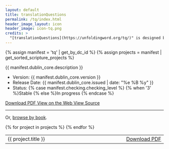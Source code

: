 ```yaml
---
layout: default
title: translationQuestions
permalink: /tq/index.html
header_image_layout: icon
header_image: icon-tq.png
credits: >
  "[translationQuestions](https://unfoldingword.org/tq/)" is designed by unfoldingWord and developed by the [Door43 World Missions Community](https://door43.org/) made available under a [Creative Commons Attribution-ShareAlike 4.0 International](https://creativecommons.org/licenses/by-sa/4.0/) license.
---
```


{% assign manifest = 'tq' | get_by_dc_id %}
{% assign projects = manifest | get_sorted_scripture_projects %}
<p>{{ manifest.dublin_core.description }}</p>

<ul>
 <li>Version: {{ manifest.dublin_core.version }}</li>
 <li>Release Date: {{ manifest.dublin_core.issued | date: "%e %B %y" }}</li>
 <li>Status: {% case manifest.checking.checking_level %}
{% when '3' %}Stable {% else %}In progress
{% endcase %}</li>
</ul>

<div class="text-center">
 <p>
  <a class="btn btn-dark btn-sm" href="https://cdn.door43.org/en/tq/v{{ manifest.dublin_core.version }}/pdf/en_tq_v{{ manifest.dublin_core.version }}.pdf" title="tQ Version {{ manifest.dublin_core.version }} PDF">
   <i class="fa fa-file-pdf-o"></i> Download PDF
  </a>
  <a class="btn btn-dark btn-sm" href="https://door43.org/u/Door43-Catalog/en_tq/66fba6b483/" title="tQ Version {{ manifest.dublin_core.version }} Web">
   <i class="fa fa-globe"></i> View on the Web
  </a>
  <a class="btn btn-dark btn-sm" href="{{ manifest.dublin_core.url }}" title="tQ Version {{ manifest.dublin_core.version }} Source">
   <i class="fa fa-archive"></i> View Source
  </a>
 </p>
</div>
<hr>

<p>Or, <a data-toggle="collapse" href="#collapseBooks" aria-expanded="false" aria-controls="collapseBooks">browse by book</a>.</p>

<div class="collapse" id="collapseBooks">
  <table class="table table-striped table-responsive">
   <tbody>
     {% for project in projects %}
     <tr>
      <td style="width: 100%">{{ project.title }}</td>
      <td style="white-space: nowrap"><a href="https://cdn.door43.org/en/tq/v{{ manifest.dublin_core.version }}/pdf/en_tq_{{ project.usfm_code }}_v{{ manifest.dublin_core.version }}.pdf" title="{{ project.title }} PDF"><i class="fa fa-file-pdf-o"></i> Download PDF</a></td>
     </tr>
     {% endfor %}
   </tbody>
  </table>
</div>
